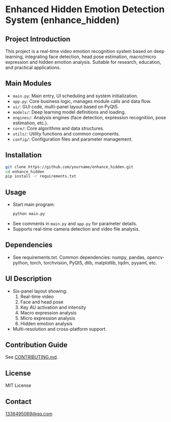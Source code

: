 # Enhanced Hidden Emotion Detection System (enhance_hidden)

## Project Introduction
This project is a real-time video emotion recognition system based on deep learning, integrating face detection, head pose estimation, macro/micro expression and hidden emotion analysis. Suitable for research, education, and practical applications.

## Main Modules
- `main.py`: Main entry, UI scheduling and system initialization.
- `app.py`: Core business logic, manages module calls and data flow.
- `ui/`: GUI code, multi-panel layout based on PyQt5.
- `models/`: Deep learning model definitions and loading.
- `engines/`: Analysis engines (face detection, expression recognition, pose estimation, etc.).
- `core/`: Core algorithms and data structures.
- `utils/`: Utility functions and common components.
- `config/`: Configuration files and parameter management.

## Installation
```bash
git clone https://github.com/yourname/enhance_hidden.git
cd enhance_hidden
pip install -r requirements.txt
```

## Usage
- Start main program:
  ```bash
  python main.py
  ```
- See comments in `main.py` and `app.py` for parameter details.
- Supports real-time camera detection and video file analysis.

## Dependencies
- See requirements.txt. Common dependencies: numpy, pandas, opencv-python, torch, torchvision, PyQt5, dlib, matplotlib, tqdm, pyyaml, etc.

## UI Description
- Six-panel layout showing:
  1. Real-time video
  2. Face and head pose
  3. Key AU activation and intensity
  4. Macro expression analysis
  5. Micro expression analysis
  6. Hidden emotion analysis
- Multi-resolution and cross-platform support.

## Contribution Guide
See [CONTRIBUTING.md](CONTRIBUTING.md).

## License
MIT License

## Contact
1336495069@qq.com 